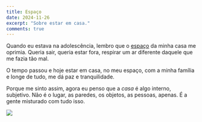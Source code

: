 ```yaml
---
title: Espaço
date: 2024-11-26
excerpt: "Sobre estar em casa."
comments: true
---
```


Quando eu estava na adolescência, lembro que o [espaço](https://marcosramon.net/o-espaco-entre-nos) da minha casa me oprimia. Queria sair, queria estar fora, respirar um ar diferente daquele que me fazia tão mal.

O tempo passou e hoje estar em casa, no meu espaço, com a minha família e longe de tudo, me dá paz e tranquilidade.

Porque me sinto assim, agora eu penso que a *casa* é algo interno, subjetivo. Não é o lugar, as paredes, os objetos, as pessoas, apenas. É a gente misturado com tudo isso.

<img src="/assets/images/espaco.png">
